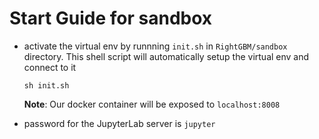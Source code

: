 # Start Guide for sandbox
- activate the virtual env by runnning `init.sh` in `RightGBM/sandbox` directory. This shell script will automatically setup the virtual env and connect to it

    ```
    sh init.sh
    ```
    **Note**: Our docker container will be exposed to `localhost:8008`
- password for the JupyterLab server is `jupyter`
